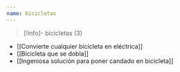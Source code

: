 ```yaml
---
name: bicicletas
---
```

> [!info]- bicicletas (3)

- [[Convierte cualquier bicicleta en eléctrica]]
- [[Bicicleta que se dobla]]
- [[Ingeniosa solución para poner candado en bicicleta]]